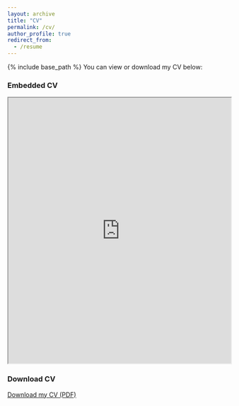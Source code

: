 ```yaml
---
layout: archive
title: "CV"
permalink: /cv/
author_profile: true
redirect_from:
  - /resume
---
```


{% include base_path %}
You can view or download my CV below:

### Embedded CV
<iframe src="https://docs.google.com/viewer?url=https://raw.githubusercontent.com/chenjux/resume/main/Dexter_CV1.pdf&embedded=true" width="100%" height="600px">
    This browser does not support PDFs. Please download the PDF to view it: 
    <a href="https://raw.githubusercontent.com/chenjux/resume/main/Dexter_CV1.pdf">Download PDF</a>.
</iframe>

### Download CV
[Download my CV (PDF)](https://raw.githubusercontent.com/chenjux/resume/main/Dexter_CV.pdf)
